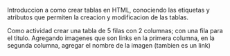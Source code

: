 Introduccion a como crear tablas en HTML, conociendo las etiquetas y atributos que permiten la creacion y modificacion de las tablas.

Como actividad crear una tabla de 5 filas con 2 columnas; con una fila para el titulo. Agregando imagenes que son links en la primera columna, en la segunda columna, agregar el nombre de la imagen (tambien es un link)
